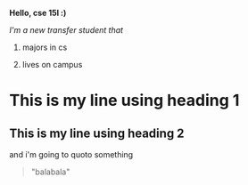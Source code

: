 **Hello, cse 15l :)**

*I'm a new transfer student that*

1) majors in cs

3) lives on campus

# This is my line using heading 1
## This is my line using heading 2

and i'm going to quoto something
> "balabala"



